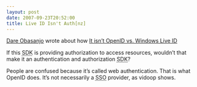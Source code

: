 ```yaml
---
layout: post
date: 2007-09-23T20:52:00
title: Live ID Isn't Auth[nz]
---
```


[Dare Obasanjo][] wrote about how [It isn’t OpenID vs. Windows Live
ID][]

If this <abbr title="Software Development Kit">SDK</abbr> is providing
authorization to access resources, wouldn’t that make it an
authentication and authorization
<abbr title="Software Development Kit">SDK</abbr>?

People are confused because it’s called web authentication. That is what
OpenID does. It’s not necessarily a
<abbr title="Single Sign On">SSO</abbr> provider, as vidoop shows.

  [Dare Obasanjo]: http://25hoursaday.com/weblog/
  [It isn’t OpenID vs. Windows Live ID]: http://www.25hoursaday.com/weblog/2007/08/24/ItIsntOpenIDVsWindowsLiveIDWebAuthentication.aspx
